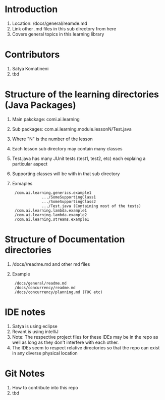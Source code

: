 # Introduction
1. Location: /docs/general/reamde.md
1. Link other .md files in this sub directory from here
1. Covers general topics in this learning library 

# Contributors
1. Satya Komatineni
1. tbd

# Structure of the learning directories (Java Packages)
1. Main pakckage: comi.ai.learning
1. Sub packages: com.ai.learning.module.lessonN/Test.java
1. Where "N" is the number of the lesson
1. Each lesson sub directory may contain many classes
1. Test.java has many JUnit tests (test1, test2, etc) each explaing a particular aspect
1. Supporting classes will be with in that sub directory  
1. Exmaples
		
		/com.ai.learning.generics.example1
					.../SomeSupportingClass1
					.../SomeSupportingClass2
					.../Test.java (Containing most of the tests)
		/com.ai.learning.lambda.example1
		/com.ai.learning.lambda.example2
		/com.ai.learning.streams.example1
		
# Structure of Documentation directories
1. /docs/<module>/readme.md and other md files
1. Example

		/docs/general/readme.md
		/docs/concurrency/readme.md
		/docs/concurrency/planning.md (TOC etc)

# IDE notes
1. Satya is using eclipse
2. Revant is using intelliJ
3. Note: The respective project files for these IDEs may be in the repo as well as long as they don't interfere with each other.
4. The IDEs seem to respect relative directories so that the repo can exist in any diverse physical location		


# Git Notes
1. How to contribute into this repo
1. tbd 

